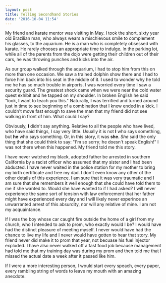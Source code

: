 ```yaml
---
layout: post
title: Telling Secondhand Stories
date: '2016-10-04 11:54'
---
```


My friend and karate mentor was visiting in May. I took the short, sixty year old Brazilian man, who always wears a mischievous smile to complement his glasses, to the aquarium. He is a man who is completely obsessed with karate. He rarely chooses an appropriate time to indulge. In the parking lot, while all of the parents from the dojo were getting their children out of their cars, he was throwing punches and kicks into the air.

As our group walked through the aquarium, I had to stop him from this on more than one occasion. We saw a trained dolphin show there and I had to force him back into his seat in the middle of it. I used to wonder why he told me he has so much trouble in airports. I was worried every time I saw a security guard. The greatest shock came when we were near the cold water quest exhibit and he tapped on my shoulder. In broken English he said "look, I want to teach you this." Naturally, I was terrified and turned around just in time to see beginning of a combination that I knew ended in a kick. I couldn't move fast enough to save the man that my friend did not see walking in front of him. What could I say?

Obviously, **I** didn't say anything. Relative to all the people who have lived, who have said things, I say very little. Usually it is not **I** who says something, but **he** who says something. Or, in this story, it was **she**. *She* said the only thing that she could think to say: "I'm so sorry; he doesn't speak English!" I was not there when this happened. My friend told me this story.

I have never watched my black, adopted father be arrested in southern California by a racist officer who assumed that my sister and I had been abducted. I have never waited in the police station for my mother to bring my birth certificate and free my dad. I don't even know any other of the other details of this experience. I am sure that it was very traumatic and I am sure that she remembers it well enough that she could have told them to me if she wanted to. Would she have wanted to if I had asked? I will never experience the same sort of tension with law enforcement that her father might have experienced every day and I will likely never experince an unwarranted arrest of this absurdity, nor will any relative of mine. I am not my acquaintance.

If I was the boy whose car caught fire outside the home of a girl from my church, who I intended to ask to prom, who exactly would I be? I would have had the distinct pleasure of meeting myself. I never would have had the chance to live my life and I never would have gotten to hear that story. My friend never did make it to prom that year, not becuase his fuel injector exploded. I have also never walked off a fast food job because management had told me that my training day was during my prom and then told me that I missed the actual date a week after it passed like him.

If I were a more interesting person, I would start every speach, every paper, every rambling string of words to leave my mouth with an amazing anecdote. 
